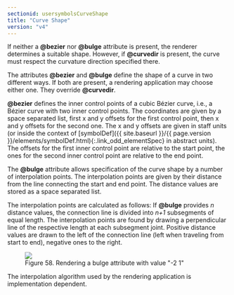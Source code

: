 ```yaml
---
sectionid: usersymbolsCurveShape
title: "Curve Shape"
version: "v4"
---
```




If neither a **@bezier** nor **@bulge** attribute is present, the renderer
determines a suitable shape. However, if **@curvedir** is present, the curve must
respect the curvature direction specified there.

The attributes **@bezier** and **@bulge** define the shape of a curve in two
different ways. If both are present, a rendering application may choose either one.
They
override **@curvedir**.

**@bezier** defines the inner control points of a cubic Bézier curve, i.e., a Bézier
curve with two inner control points. The coordinates are given by a space separated
list,
first x and y offsets for the first control point, then x and y offsets for the second
one.
The x and y offsets are given in staff units (or inside the context of [symbolDef]({{ site.baseurl }}/{{ page.version }}/elements/symbolDef.html){:.link_odd_elementSpec} in abstract units). The offsets for the first inner control point are
relative to the start point, the ones for the second inner control point are relative
to the
end point.


The **@bulge** attribute allows specification of the curve shape by a number of
interpolation points. The interpolation points are given by their distance from the
line
connecting the start and end point. The distance values are stored as a space separated
list.

The interpolation points are calculated as follows: If **@bulge** provides
*n* distance values, the connection line is divided into
*n+1* subsegments of equal length. The interpolation points are found by
drawing a perpendicular line of the respective length at each subsegment joint. Positive
distance values are drawn to the left of the connection line (left when traveling
from start
to end), negative ones to the right.

<figure class="figure">
   <img src="{{ site.baseurl }}/Images/modules/usersymbols/bulge.png" class="img-responsive"></img>
   <figcaption class="figure-caption">Figure 58. Rendering a bulge attribute with value "-2 1"</figcaption>
</figure>
The interpolation algorithm used by the rendering application is implementation
dependent.


